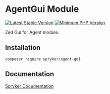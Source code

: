 # AgentGui Module
[![Latest Stable Version](https://poser.pugx.org/spryker/agent-gui/v/stable.svg)](https://packagist.org/packages/spryker/agent-gui)
[![Minimum PHP Version](https://img.shields.io/badge/php-%3E%3D%207.3-8892BF.svg)](https://php.net/)

Zed Gui for Agent module.

## Installation

```
composer require spryker/agent-gui
```

## Documentation

[Spryker Documentation](https://academy.spryker.com/developing_with_spryker/module_guide/modules.html)
